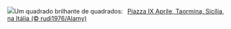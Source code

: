 ![](https://www.bing.com/th?id=OHR.TaorminaSquare_PT-BR4606680461_UHD.jpg&w=1000)Um quadrado brilhante de quadrados:&nbsp;&ensp;[Piazza IX Aprile, Taormina, Sicília, na Itália (© rudi1976/Alamy)](https://www.bing.com/th?id=OHR.TaorminaSquare_PT-BR4606680461_UHD.jpg)
<br><br/>

